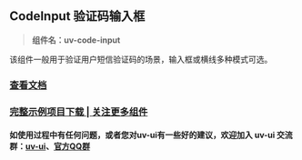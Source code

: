 ## CodeInput 验证码输入框

> **组件名：uv-code-input**

该组件一般用于验证用户短信验证码的场景，输入框或横线多种模式可选。

### <a href="https://www.uvui.cn/components/codeInput.html" target="_blank">查看文档</a>

### [完整示例项目下载 | 关注更多组件](https://ext.dcloud.net.cn/plugin?name=uv-ui)

#### 如使用过程中有任何问题，或者您对uv-ui有一些好的建议，欢迎加入 uv-ui 交流群：<a href="https://ext.dcloud.net.cn/plugin?id=12287" target="_blank">uv-ui</a>、<a href="https://www.uvui.cn/components/addQQGroup.html" target="_blank">官方QQ群</a>
